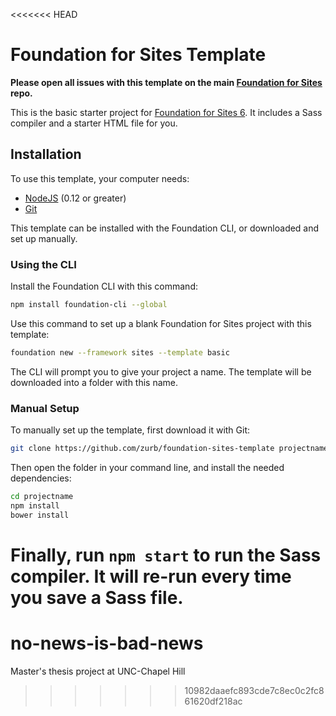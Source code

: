 <<<<<<< HEAD
# Foundation for Sites Template

**Please open all issues with this template on the main [Foundation for Sites](https://github.com/zurb/foundation-sites/issues) repo.**

This is the basic starter project for [Foundation for Sites 6](http://foundation.zurb.com/sites). It includes a Sass compiler and a starter HTML file for you.

## Installation

To use this template, your computer needs:

- [NodeJS](https://nodejs.org/en/) (0.12 or greater)
- [Git](https://git-scm.com/)

This template can be installed with the Foundation CLI, or downloaded and set up manually.

### Using the CLI

Install the Foundation CLI with this command:

```bash
npm install foundation-cli --global
```

Use this command to set up a blank Foundation for Sites project with this template:

```bash
foundation new --framework sites --template basic
```

The CLI will prompt you to give your project a name. The template will be downloaded into a folder with this name.

### Manual Setup

To manually set up the template, first download it with Git:

```bash
git clone https://github.com/zurb/foundation-sites-template projectname
```

Then open the folder in your command line, and install the needed dependencies:

```bash
cd projectname
npm install
bower install
```

Finally, run `npm start` to run the Sass compiler. It will re-run every time you save a Sass file.
=======
# no-news-is-bad-news
Master's thesis project at UNC-Chapel Hill
>>>>>>> 10982daaefc893cde7c8ec0c2fc861620df218ac
